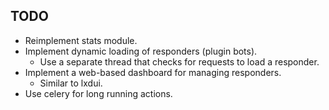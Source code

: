 TODO
----
- Reimplement stats module.
- Implement dynamic loading of responders (plugin bots).
  * Use a separate thread that checks for requests to load a responder.
- Implement a web-based dashboard for managing responders.
  * Similar to lxdui.
- Use celery for long running actions.

